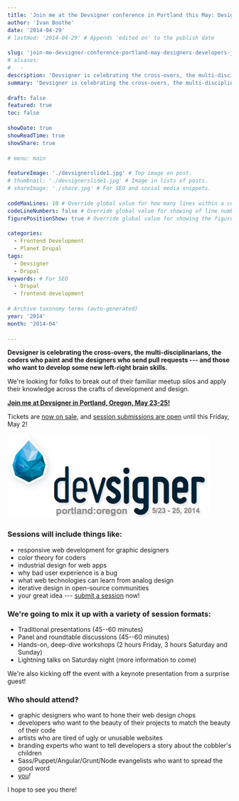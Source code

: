 ```yaml
---
title: 'Join me at the Devsigner conference in Portland this May: Designers and developers join forces!'
author: 'Ivan Boothe'
date: '2014-04-29'
# lastmod: '2014-04-29' # Appends 'edited on' to the publish date

slug: 'join-me-devsigner-conference-portland-may-designers-developers-join-forces'
# aliases:
#   -
description: 'Devsigner is celebrating the cross-overs, the multi-disciplinarians, the coders who paint and the designers who send pull requests --- and those who want to develop some new left-right brain skills.' # For SEO and social media snippets.
summary: 'Devsigner is celebrating the cross-overs, the multi-disciplinarians, the coders who paint and the designers who send pull requests --- and those who want to develop some new left-right brain skills.' # For the post in lists.

draft: false
featured: true
toc: false

showDate: true
showReadTime: true
showShare: true

# menu: main

featureImage: './devsignerslide1.jpg' # Top image on post.
# thumbnail: './devsignerslide1.jpg' # Image in lists of posts.
# shareImage: './share.jpg' # For SEO and social media snippets.

codeMaxLines: 10 # Override global value for how many lines within a code block before auto-collapsing.
codeLineNumbers: false # Override global value for showing of line numbers within code block.
figurePositionShow: true # Override global value for showing the figure label.

categories:
  - Frontend Development
  - Planet Drupal
tags:
  - Devsigner
  - Drupal
keywords: # For SEO
  - Drupal
  - frontend development

# Archive taxonomy terms (auto-generated)
year: '2014'
month: '2014-04'

---
```


**Devsigner is celebrating the cross-overs, the multi-disciplinarians, the coders who paint and the designers who send pull requests --- and those who want to develop some new left-right brain skills.**

We're looking for folks to break out of their familiar meetup silos and apply their knowledge across the crafts of development and design.

[**Join me at Devsigner in Portland, Oregon, May 23-25!**](https://web.archive.org/web/20140719090242/http://devsignercon.com/)

Tickets are [now on sale](https://web.archive.org/web/20140719090242/http://devsignercon.com/), and [session submissions are open](https://web.archive.org/web/20140719090242/http://devsignercon.com/) until this Friday, May 2!

![Devsigner: Portland, OR, May 23--25](./devsigner2014logo.png)

### Sessions will include things like:

*   responsive web development for graphic designers
*   color theory for coders
*   industrial design for web apps
*   why bad user experience is a bug
*   what web technologies can learn from analog design
*   iterative design in open-source communities
*   your great idea --- [submit a session](https://web.archive.org/web/20140719090242/http://devsignercon.com/ "Submit your session!") now!

### We're going to mix it up with a variety of session formats:

*   Traditional presentations (45--60 minutes)
*   Panel and roundtable discussions (45--60 minutes)
*   Hands-on, deep-dive workshops (2 hours Friday, 3 hours Saturday and Sunday)
*   Lightning talks on Saturday night (more information to come)

We're also kicking off the event with a keynote presentation from a surprise guest!

### Who should attend?

*   graphic designers who want to hone their web design chops
*   developers who want to the beauty of their projects to match the beauty of their code
*   artists who are tired of ugly or unusable websites
*   branding experts who want to tell developers a story about the cobbler's children
*   Sass/Puppet/Angular/Grunt/Node evangelists who want to spread the good word
*   [you](https://web.archive.org/web/20140719090242/http://devsignercon.com/ "Register Today!")!

I hope to see you there!
